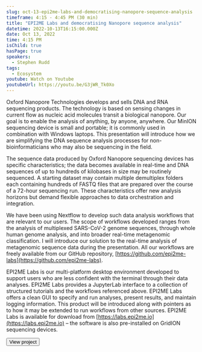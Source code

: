 ```yaml
---
slug: oct-13-epi2me-labs-and-democratising-nanopore-sequence-analysis
timeframe: 4:15 - 4:45 PM (30 min)
title: "EPI2ME Labs and democratising Nanopore sequence analysis"
datetime: 2022-10-13T16:15:00.000Z
date: Oct 13, 2022
time: 4:15 PM
isChild: true
hasPage: true
speakers:
  - Stephen Rudd
tags:
  - Ecosystem
youtube: Watch on Youtube
youtubeUrl: https://youtu.be/G3jWR_Tk0Xo
---
```

Oxford Nanopore Technologies develops and sells DNA and RNA sequencing products. The technology is based on sensing changes in current flow as nucleic acid molecules transit a biological nanopore. Our goal is to enable the analysis of anything, by anyone, anywhere. Our MinION sequencing device is small and portable; it is commonly used in combination with Windows laptops. This presentation will introduce how we are simplifying the DNA sequence analysis processes for non- bioinformaticians who may also be sequencing in the field.

The sequence data produced by Oxford Nanopore sequencing devices has specific characteristics; the data becomes available in real-time and DNA sequences of up to hundreds of kilobases in size may be routinely sequenced. A starting dataset may contain multiple demultiplex folders each containing hundreds of FASTQ files that are prepared over the course of a 72-hour sequencing run. These characteristics offer new analysis horizons but demand flexible approaches to data orchestration and integration.

We have been using Nextflow to develop such data analysis workflows that are relevant to our users. The scope of workflows developed ranges from the analysis of multiplexed SARS-CoV-2 genome sequences, through whole human genome analysis, and into broader real-time metagenomic classification. I will introduce our solution to the real-time analysis of metagenomic sequence data during the presentation. All our workflows are freely available from our GitHub repository, [https://github.com/epi2me-labs](https://github.com/epi2me-labs).

EPI2ME Labs is our multi-platform desktop environment developed to support users who are less confident with the terminal through their data analyses. EPI2ME Labs provides a JupyterLab interface to a collection of structured tutorials and the workflows referenced above. EPI2ME Labs offers a clean GUI to specify and run analyses, present results, and maintain logging information. This product will be introduced along with pointers as to how it may be extended to run workflows from other sources. EPI2ME Labs is available for download from [https://labs.epi2me.io](https://labs.epi2me.io) – the software is also pre-installed on GridION sequencing devices.

<div>
  <Button to="https://labs.epi2me.io" variant="secondary" size="md" arrow>
    View project
  </Button>
</div>
